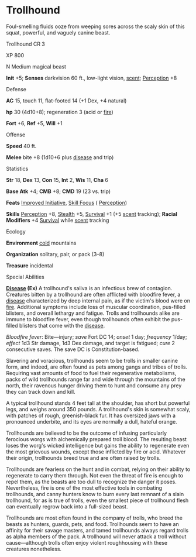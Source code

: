 # Trollhound

Foul-smelling fluids ooze from weeping sores across the scaly skin of this squat, powerful, and vaguely canine beast.

Trollhound CR 3

XP 800

N Medium magical beast

**Init** +5; **Senses** darkvision 60 ft., low-light vision, [scent](monsters/universalMonsterRules#_scent); [Perception](skills/perception#_perception) +8

Defense

**AC** 15, touch 11, flat-footed 14 (+1 Dex, +4 natural)

**hp** 30 (4d10+8); regeneration 3 (acid or [fire](monsters/creatureTypes#_fire-subtype))

**Fort** +6, **Ref** +5, **Will** +1

Offense

**Speed** 40 ft.

**Melee** bite +8 (1d10+6 plus [disease](monsters/universalMonsterRules#_disease-(ex-or-su)) and trip)

Statistics

**Str** 18, **Dex** 13, **Con** 15, **Int** 2, **Wis** 11, **Cha** 6

**Base Atk** +4; **CMB** +8; **CMD** 19 (23 vs. trip)

**Feats** [Improved Initiative](feats#_improved-initiative), [Skill Focus](feats#_skill-focus) ( [Perception](skills/perception#_perception))

**Skills** [Perception](skills/perception#_perception) +8, [Stealth](skills/stealth#_stealth) +5, [Survival](skills/survival#_survival) +1 (+5 [scent](monsters/universalMonsterRules#_scent) tracking); **Racial Modifiers** +4 [Survival](skills/survival#_survival) while [scent](monsters/universalMonsterRules#_scent) tracking

Ecology

**Environment** [cold](monsters/creatureTypes#_cold-subtype) mountains

**Organization** solitary, pair, or pack (3–8)

**Treasure** incidental

Special Abilities

**[Disease](monsters/universalMonsterRules#_disease-(ex-or-su)) (Ex)** A trollhound's saliva is an infectious brew of contagion. Creatures bitten by a trollhound are often afflicted with bloodfire fever, a [disease](monsters/universalMonsterRules#_disease-(ex-or-su)) characterized by deep internal pain, as if the victim's blood were on [fire](monsters/creatureTypes#_fire-subtype). Additional symptoms include loss of muscular coordination, pus-filled blisters, and overall lethargy and fatigue. Trolls and trollhounds alike are immune to bloodfire fever, even though trollhounds often exhibit the pus-filled blisters that come with the [disease](monsters/universalMonsterRules#_disease-(ex-or-su)).

_Bloodfire fever_: Bite—injury; _save_ Fort DC 14; _onset_ 1 day; _frequency_ 1/day; _effect_ 1d3 Str damage, 1d3 Dex damage, and target is fatigued; _cure_ 2 consecutive saves. The save DC is Constitution-based.

Slavering and voracious, trollhounds seem to be trolls in smaller canine form, and indeed, are often found as pets among gangs and tribes of trolls. Requiring vast amounts of food to fuel their regenerative metabolisms, packs of wild trollhounds range far and wide through the mountains of the north, their ravenous hunger driving them to hunt and consume any prey they can track down and kill.

A typical trollhound stands 4 feet tall at the shoulder, has short but powerful legs, and weighs around 350 pounds. A trollhound's skin is somewhat scaly, with patches of rough, greenish-black fur. It has oversized jaws with a pronounced underbite, and its eyes are normally a dull, hateful orange.

Trollhounds are believed to be the outcome of infusing particularly ferocious worgs with alchemically prepared troll blood. The resulting beast loses the worg's wicked intelligence but gains the ability to regenerate even the most grievous wounds, except those inflicted by fire or acid. Whatever their origin, trollhounds breed true and are often raised by trolls.

Trollhounds are fearless on the hunt and in combat, relying on their ability to regenerate to carry them through. Not even the threat of fire is enough to repel them, as the beasts are too dull to recognize the danger it poses. Nevertheless, fire is one of the most effective tools in combating trollhounds, and canny hunters know to burn every last remnant of a slain trollhound, for as is true of trolls, even the smallest piece of trollhound flesh can eventually regrow back into a full-sized beast.

Trollhounds are most often found in the company of trolls, who breed the beasts as hunters, guards, pets, and food. Trollhounds seem to have an affinity for their savage masters, and tamed trollhounds always regard trolls as alpha members of the pack. A trollhound will never attack a troll without cause—although trolls often enjoy violent roughhousing with these creatures nonetheless.

